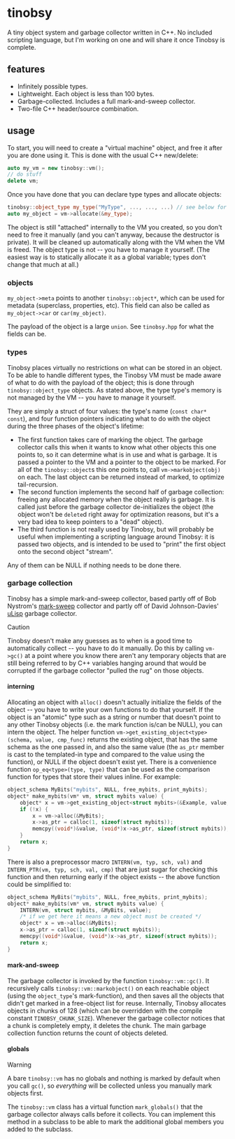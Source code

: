 # tinobsy

A tiny object system and garbage collector written in C++. No included scripting language, but I'm working on one and will share it once Tinobsy is complete.

## features

* Infinitely possible types.
* Lightweight. Each object is less than 100 bytes.
* Garbage-collected. Includes a full mark-and-sweep collector.
* Two-file C++ header/source combination.

## usage

To start, you will need to create a "virtual machine" object, and free it after you are done using it. This is done with the usual C++ new/delete:

```c++
auto my_vm = new tinobsy::vm();
// do stuff
delete vm;
```

Once you have done that you can declare type types and allocate objects:

```c++
tinobsy::object_type my_type("MyType", ..., ..., ...) // see below for what to put in place of the ...'s
auto my_object = vm->allocate(&my_type);
```

The object is still "attached" internally to the VM you created, so you don't need to free it manually (and you can't anyway, because the destructor is private). It will be cleaned up automatically along with the VM when the VM is freed. The object type is not -- you have to manage it yourself. (The easiest way is to statically allocate it as a global variable; types don't change that much at all.)

### objects

`my_object->meta` points to another `tinobsy::object*`, which can be used for metadata (superclass, properties, etc). This field can also be called as `my_object->car` or `car(my_object)`.

The payload of the object is a large `union`. See `tinobsy.hpp` for what the fields can be.

### types

Tinobsy places virtually no restrictions on what can be stored in an object. To be able to handle different types, the Tinobsy VM must be made aware of what to do with the payload of the object; this is done through `tinobsy::object_type` objects. As stated above, the type type's memory is not managed by the VM -- you have to manage it yourself.

They are simply a struct of four values: the type's name (`const char* const`), and four function pointers indicating what to do with the object during the three phases of the object's lifetime:

* The first function takes care of marking the object. The garbage collector calls this when it wants to know what other objects this one points to, so it can determine what is in use and what is garbage. It is passed a pointer to the VM and a pointer to the object to be marked. For all of the `tinobsy::object`s this one points to, call `vm->markobject(obj)` on each. The last object can be returned instead of marked, to optimize tail-recursion.
* The second function implements the second half of garbage collection: freeing any allocated memory when the object really is garbage. It is called just before the garbage collector de-initializes the object (the object won't be `delete`d right away for optimization reasons, but it's a very bad idea to keep pointers to a "dead" object).
* The third function is not really used by Tinobsy, but will probably be useful when implementing a scripting language around Tinobsy: it is passed two objects, and is intended to be used to "print" the first object onto the second object "stream".

Any of them can be NULL if nothing needs to be done there.

### garbage collection

Tinobsy has a simple mark-and-sweep collector, based partly off of Bob Nystrom's [mark-sweep](https://github.com/munificent/mark-sweep) collector and partly off of David Johnson-Davies' [uLisp](http://www.ulisp.com/show?1BD3) garbage collector.

> [!CAUTION]
> Tinobsy doesn't make any guesses as to when is a good time to automatically collect -- you have to do it manually. Do this by calling `vm->gc()` at a point where you know there aren't any temporary objects that are still being referred to by C++ variables hanging around that would be corrupted if the garbage collector "pulled the rug" on those objects.

#### interning

Allocating an object with `alloc()` doesn't actually initialize the fields of the object -- you have to write your own functions to do that yourself. If the object is an "atomic" type such as a string or number that doesn't point to any other Tinobsy objects (i.e. the mark function is/can be NULL), you can intern the object. The helper function `vm->get_existing_object<type>(schema, value, cmp_func)` returns the existing object, that has the same schema as the one passed in, and also the same value (the `as_ptr` member is cast to the templated-in type and compared to the value using the function), or NULL if the object doesn't exist yet. There is a convenience function `op_eq<type>(type, type)` that can be used as the comparison function for types that store their values inline. For example:

```cpp
object_schema MyBits("mybits", NULL, free_mybits, print_mybits);
object* make_mybits(vm* vm, struct mybits value) {
    object* x = vm->get_existing_object<struct mybits>(&Example, value, op_eq<struct mybits>);
    if (!x) {
        x = vm->alloc(&MyBits);
        x->as_ptr = calloc(1, sizeof(struct mybits));
        memcpy((void*)&value, (void*)x->as_ptr, sizeof(struct mybits));
    }
    return x;
}
```

There is also a preprocessor macro `INTERN(vm, typ, sch, val)` and `INTERN_PTR(vm, typ, sch, val, cmp)` that are just sugar for checking this function and then returning early if the object exists -- the above function could be simplified to:

```cpp
object_schema MyBits("mybits", NULL, free_mybits, print_mybits);
object* make_mybits(vm* vm, struct mybits value) {
    INTERN(vm, struct mybits, &MyBits, value);
    /* if we get here it means a new object must be created */
    object* x = vm->alloc(&MyBits);
    x->as_ptr = calloc(1, sizeof(struct mybits));
    memcpy((void*)&value, (void*)x->as_ptr, sizeof(struct mybits));
    return x;
}
```

#### mark-and-sweep

The garbage collector is invoked by the function `tinobsy::vm::gc()`. It recursively calls `tinobsy::vm::markobject()` on each reachable object (using the `object_type`'s mark-function), and then saves all the objects that didn't get marked in a free-object list for reuse. Internally, Tinobsy allocates objects in chunks of 128 (which can be overridden with the compile constant `TINOBSY_CHUNK_SIZE`). Whenever the garbage collector notices that a chunk is completely empty, it deletes the chunk. The main garbage collection function returns the count of objects deleted.

#### globals

> [!WARNING]
> A bare `tinobsy::vm` has no globals and nothing is marked by default when you call `gc()`, so *everything* will be collected unless you manually mark objects first.

The `tinobsy::vm` class has a virtual function `mark_globals()` that the garbage collector always calls before it collects. You can implement this method in a subclass to be able to mark the additional global members you added to the subclass.
